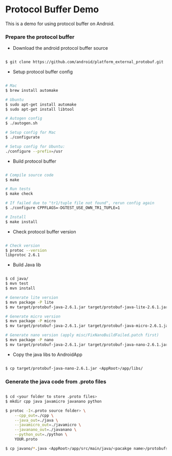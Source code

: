 # Protocol Buffer Demo

This is a demo for using protocol buffer on Android.

### Prepare the protocol buffer

* Download the android protocol buffer source

```sh

$ git clone https://github.com/android/platform_external_protobuf.git

```

* Setup protocol buffer config

```sh

# Mac
$ brew install automake

# Ubuntu
$ sudo apt-get install automake
$ sudo apt-get install libtool

# Autogen config
$ ./autogen.sh

# Setup config for Mac
$ ./configurate

# Setup config for Ubuntu:
./configure --prefix=/usr

```

* Build protocol buffer

```sh

# Compile source code
$ make

# Run tests
$ make check

# If failed due to "tr1/tuple file not found", rerun config again
$ ./configure CPPFLAGS=-DGTEST_USE_OWN_TR1_TUPLE=1

# Install
$ make install

```

* Check protocol buffer version

```sh

# Check version
$ protoc --version
libprotoc 2.6.1

```

* Build Java lib

```sh

$ cd java/
$ mvn test
$ mvn install

# Generate lite version
$ mvn package -P lite
$ mv target/protobuf-java-2.6.1.jar target/protobuf-java-lite-2.6.1.jar

# Generate micro version
$ mvn package -P micro
$ mv target/protobuf-java-2.6.1.jar target/protobuf-java-micro-2.6.1.jar

# Generate nano version (apply misc/FixNanoBuildFailed.patch first)
$ mvn package -P nano
$ mv target/protobuf-java-2.6.1.jar target/protobuf-java-nano-2.6.1.jar

```

* Copy the java libs to AndroidApp

```sh

$ cp target/protobuf-java-nano-2.6.1.jar <AppRoot>/app/libs/

```

### Generate the java code from .proto files

```sh

$ cd <your folder to store .proto files>
$ mkdir cpp java javamicro javanano python

$ protoc -I<.proto source folder> \
    --cpp_out=./cpp \
    --java_out=./java \
    --javamicro_out=./javamicro \
    --javanano_out=./javanano \
    --python_out=./python \
    YOUR.proto

$ cp javano/*.java <AppRoot>/app/src/main/java/<pacakge name>/protobufs/

```
